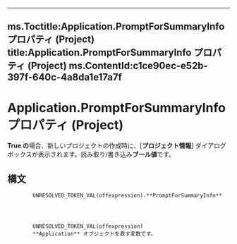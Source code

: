 

---
ms.Toctitle:Application.PromptForSummaryInfo プロパティ (Project)
title:Application.PromptForSummaryInfo プロパティ (Project)
ms.ContentId:c1ce90ec-e52b-397f-640c-4a8da1e17a7f
---
# Application.PromptForSummaryInfo プロパティ (Project)




**True の**場合、新しいプロジェクトの作成時に、[**プロジェクト情報**] ダイアログ ボックスが表示されます。読み取り/書き込み**ブール値**です。

## 構文

            UNRESOLVED_TOKEN_VAL(offexpression).**PromptForSummaryInfo**




            UNRESOLVED_TOKEN_VAL(offexpression)
            **Application** オブジェクトを表す変数です。




